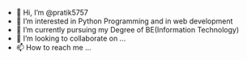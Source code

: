 - 👋 Hi, I’m @pratik5757
- 👀 I’m interested in Python Programming and in web development
- 🌱 I’m currently pursuing my Degree of BE(Information Technology)
- 💞️ I’m looking to collaborate on ...
- 📫 How to reach me ...

<!--
pratik5757/pratik5757 is a ✨ special ✨ repository because its `README.md` (this file) appears on your GitHub profile.
You can click the Preview link to take a look at your changes..
-->
